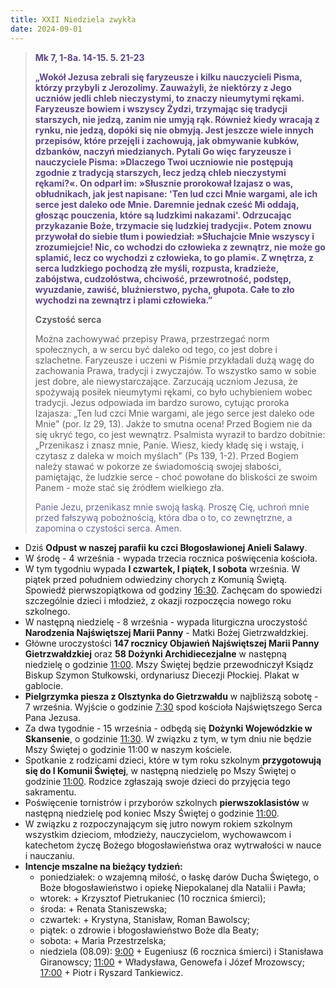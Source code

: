 ```yaml
---
title: XXII Niedziela zwykła
date: 2024-09-01
---
```


> **<span style="color: #5D4587;">Mk 7, 1-8a. 14-15. 5. 21-23 </span>**
>
> **<span style="color: #5D4587;">„Wokół Jezusa zebrali się faryzeusze i kilku nauczycieli Pisma, którzy przybyli z Jerozolimy. Zauważyli, że niektórzy z Jego uczniów jedli chleb nieczystymi, to znaczy nieumytymi rękami. Faryzeusze bowiem i wszyscy Żydzi, trzymając się tradycji starszych, nie jedzą, zanim nie umyją rąk. Również kiedy wracają z rynku, nie jedzą, dopóki się nie obmyją. Jest jeszcze wiele innych przepisów, które przejęli i zachowują, jak obmywanie kubków, dzbanków, naczyń miedzianych. Pytali Go więc faryzeusze i nauczyciele Pisma: »Dlaczego Twoi uczniowie nie postępują zgodnie z tradycją starszych, lecz jedzą chleb nieczystymi rękami?«. On odparł im: »Słusznie prorokował Izajasz o was, obłudnikach, jak jest napisane: 'Ten lud czci Mnie wargami, ale ich serce jest daleko ode Mnie. Daremnie jednak cześć Mi oddają, głosząc pouczenia, które są ludzkimi nakazami'. Odrzucając przykazanie Boże, trzymacie się ludzkiej tradycji«. Potem znowu przywołał do siebie tłum i powiedział: »Słuchajcie Mnie wszyscy i zrozumiejcie! Nic, co wchodzi do człowieka z zewnątrz, nie może go splamić, lecz co wychodzi z człowieka, to go plami«. Z wnętrza, z serca ludzkiego pochodzą złe myśli, rozpusta, kradzieże, zabójstwa, cudzołóstwa, chciwość, przewrotność, podstęp, wyuzdanie, zawiść, bluźnierstwo, pycha, głupota. Całe to zło wychodzi na zewnątrz i plami człowieka.”</span>**
>
>
>
> **Czystość serca**
>
> Można zachowywać przepisy Prawa, przestrzegać norm społecznych, a w sercu być daleko od tego, co jest dobre i szlachetne. Faryzeusze i uczeni w Piśmie przykładali dużą wagę do zachowania Prawa, tradycji i zwyczajów. To wszystko samo w sobie jest dobre, ale niewystarczające. Zarzucają uczniom Jezusa, że spożywają posiłek nieumytymi rękami, co było uchybieniem wobec tradycji. Jezus odpowiada im bardzo surowo, cytując proroka Izajasza: „Ten lud czci Mnie wargami, ale jego serce jest daleko ode Mnie" (por. Iz 29, 13). Jakże to smutna ocena! Przed Bogiem nie da się ukryć tego, co jest wewnątrz. Psalmista wyraził to bardzo dobitnie: „Przenikasz i znasz mnie, Panie. Wiesz, kiedy kładę się i wstaję, i czytasz z daleka w moich myślach" (Ps 139, 1-2). Przed Bogiem należy stawać w pokorze ze świadomością swojej słabości, pamiętając, że ludzkie serce - choć powołane do bliskości ze swoim Panem - może stać się źródłem wielkiego zła.
>
> <span style="color: #666699;">Panie Jezu, przenikasz mnie swoją łaską. Proszę Cię, uchroń mnie przed fałszywą pobożnością, która dba o to, co zewnętrzne, a zapomina o czystości serca. Amen.
> &nbsp;

- Dziś **Odpust w naszej parafii ku czci Błogosławionej Anieli Salawy**.
- W środę - 4 września - wypada trzecia rocznica poświęcenia kościoła.
- W tym tygodniu wypada **I czwartek, I piątek, I sobota** września. W piątek przed południem odwiedziny chorych z Komunią Świętą. Spowiedź pierwszopiątkowa od godziny <u>16:30</u>. Zachęcam do spowiedzi szczególnie dzieci i młodzież, z okazji rozpoczęcia nowego roku szkolnego.
- W następną niedzielę - 8 września - wypada liturgiczna uroczystość **Narodzenia Najświętszej Marii Panny** - Matki Bożej Gietrzwałdzkiej.
- Główne uroczystości **147 rocznicy Objawień Najświętszej Marii Panny Gietrzwałdzkiej** oraz **58 Dożynki Archidiecezjalne** w następną niedzielę o godzinie <u>11:00</u>. Mszy Świętej będzie przewodniczył Ksiądz Biskup Szymon Stułkowski, ordynariusz Diecezji Płockiej. Plakat w gablocie.
- **Pielgrzymka piesza z Olsztynka do Gietrzwałdu** w najbliższą sobotę - 7 września. Wyjście o godzinie <u>7:30</u> spod kościoła Najświętszego Serca Pana Jezusa.
- Za dwa tygodnie - 15 września - odbędą się **Dożynki Wojewódzkie w Skansenie**, o godzinie <u>11:30</u>. W związku z tym, w tym dniu nie będzie Mszy Świętej o godzinie 11:00 w naszym kościele.
- Spotkanie z rodzicami dzieci, które w tym roku szkolnym **przygotowują się do I Komunii Świętej**, w następną niedzielę po Mszy Świętej o godzinie <u>11:00</u>. Rodzice zgłaszają swoje dzieci do przyjęcia tego sakramentu.
- Poświęcenie tornistrów i przyborów szkolnych **pierwszoklasistów** w następną niedzielę pod koniec Mszy Świętej o godzinie <u>11:00</u>.
- W związku z rozpoczynającym się jutro nowym rokiem szkolnym wszystkim dzieciom, młodzieży, nauczycielom, wychowawcom i katechetom życzę Bożego błogosławieństwa oraz wytrwałości w nauce i nauczaniu.
- **Intencje mszalne na bieżący tydzień:**
  - poniedziałek: o wzajemną miłość, o łaskę darów Ducha Świętego, o Boże błogosławieństwo i opiekę Niepokalanej dla Natalii i Pawła;
  - wtorek: + Krzysztof Pietrukaniec (10 rocznica śmierci);
  - środa: + Renata Staniszewska;
  - czwartek: + Krystyna, Stanisław, Roman Bawolscy;
  - piątek: o zdrowie i błogosławieństwo Boże dla Beaty;
  - sobota: + Maria Przestrzelska;
  - niedziela (08.09): <u>9:00</u> + Eugeniusz (6 rocznica śmierci) i Stanisława Giranowscy; <u>11:00</u> + Władysława, Genowefa i Józef Mrozowscy; <u>17:00</u> + Piotr i Ryszard Tankiewicz.
